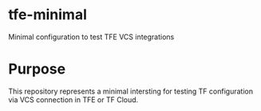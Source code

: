 # tfe-minimal
Minimal configuration to test TFE VCS integrations

# Purpose

This repository represents a minimal intersting for testing TF configuration via VCS connection in TFE or TF Cloud.

